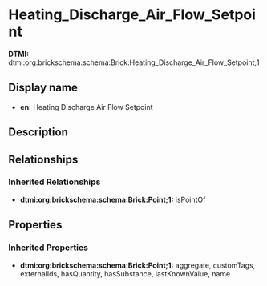 # Heating_Discharge_Air_Flow_Setpoint
**DTMI:** dtmi:org:brickschema:schema:Brick:Heating_Discharge_Air_Flow_Setpoint;1
## Display name
- **en:** Heating Discharge Air Flow Setpoint
## Description
## Relationships
### Inherited Relationships
* **dtmi:org:brickschema:schema:Brick:Point;1:** isPointOf
## Properties
### Inherited Properties
* **dtmi:org:brickschema:schema:Brick:Point;1:** aggregate, customTags, externalIds, hasQuantity, hasSubstance, lastKnownValue, name
